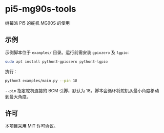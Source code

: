 # pi5-mg90s-tools

树莓派 Pi5 的舵机 MG90S 的使用

## 示例

示例脚本位于 `examples/` 目录。运行前需安装 `gpiozero` 及 `lgpio`:

```bash
sudo apt install python3-gpiozero python3-lgpio
```

执行：

```bash
python3 examples/main.py --pin 18
```

`--pin` 指定舵机连接的 BCM 引脚，默认为 18。脚本会循环将舵机从最小角度移动到最大角度。

## 许可

本项目采用 MIT 许可协议。
